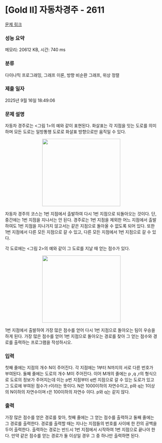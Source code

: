 # [Gold II] 자동차경주 - 2611 

[문제 링크](https://www.acmicpc.net/problem/2611) 

### 성능 요약

메모리: 20612 KB, 시간: 740 ms

### 분류

다이나믹 프로그래밍, 그래프 이론, 방향 비순환 그래프, 위상 정렬

### 제출 일자

2025년 9월 16일 18:49:06

### 문제 설명

<p>자동차 경주로는 <그림 1>의 예와 같이 표현된다. 화살표는 각 지점을 잇는 도로를 의미하며 모든 도로는 일방통행 도로로 화살표 방향으로만 움직일 수 있다.</p>

<p style="text-align: center;"><img alt="" src="https://www.acmicpc.net/upload/images/szO5Yfmfx1gD.jpg" style="height:222px; width:258px"></p>

<p>자동차 경주의 코스는 1번 지점에서 출발하여 다시 1번 지점으로 되돌아오는 것이다. 단, 중간에는 1번 지점을 지나서는 안 된다. 경주로는 1번 지점을 제외한 어느 지점에서 출발하여도 1번 지점을 지나가지 않고서는 같은 지점으로 돌아올 수 없도록 되어 있다. 또한 1번 지점에서 다른 모든 지점으로 갈 수 있고, 다른 모든 지점에서 1번 지점으로 갈 수 있다.</p>

<p>각 도로에는 <그림 2>의 예와 같이 그 도로를 지날 때 얻는 점수가 있다.</p>

<p style="text-align: center;"><img alt="" src="https://www.acmicpc.net/upload/images/HR8SAQiB7ZapoXXo75XfRcrv.jpg" style="height:221px; width:259px"></p>

<p>1번 지점에서 출발하여 가장 많은 점수를 얻어 다시 1번 지점으로 돌아오는 팀이 우승을 하게 된다. 가장 많은 점수를 얻어 1번 지점으로 돌아오는 경로를 찾아 그 얻는 점수와 경로를 출력하는 프로그램을 작성하시오.</p>

### 입력 

 <p>첫째 줄에는 지점의 개수 N이 주어진다. 각 지점에는 1부터 N까지의 서로 다른 번호가 부여된다. 둘째 줄에는 도로의 개수 M이 주어진다. 이어 M개의 줄에는 p ,q ,r의 형식으로 도로의 정보가 주어지는데 이는 p번 지점부터 q번 지점으로 갈 수 있는 도로가 있고 그 도로에 부여된 점수가 r이라는 뜻이다. N은 1000이하의 자연수이고, p와 q는 1이상의 N이하의 자연수이며 r은 100이하의 자연수 이다. p와 q는 같지 않다.</p>

### 출력 

 <p>가장 많은 점수를 얻은 경로를 찾아, 첫째 줄에는 그 얻는 점수를 출력하고 둘째 줄에는 그 경로를 출력한다. 경로를 출력할 때는 지나는 지점들의 번호를 사이에 한 칸의 공백을 두어 출력한다. 출력하는 경로는 반드시 1번 지점에서 시작하여 1번 지점으로 끝나야 한다. 만약 같은 점수를 얻는 경로가 둘 이상일 경우 그 중 하나만 출력하면 된다.</p>

